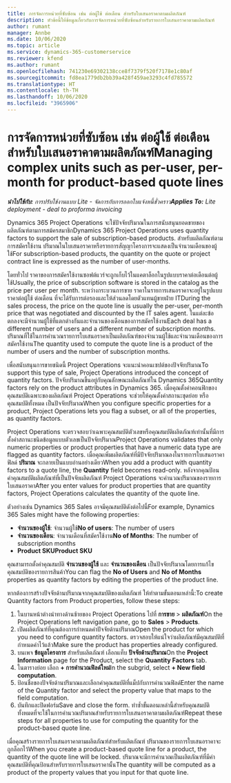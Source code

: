 ```yaml
---
title: การจัดการหน่วยที่ซับซ้อน เช่น ต่อผู้ใช้ ต่อเดือน สำหรับใบเสนอราคาตามผลิตภัณฑ์
description: หัวข้อนี้ให้ข้อมูลเกี่ยวกับการจัดการหน่วยที่ซับซ้อนสำหรับรายการใบเสนอราคาตามผลิตภัณฑ์
author: rumant
manager: Annbe
ms.date: 10/06/2020
ms.topic: article
ms.service: dynamics-365-customerservice
ms.reviewer: kfend
ms.author: rumant
ms.openlocfilehash: 741230e69302138cce8f7379f520f7178e1c80af
ms.sourcegitcommit: fd8ea1779db2bb39a428f459ae3293c4fd785572
ms.translationtype: HT
ms.contentlocale: th-TH
ms.lasthandoff: 10/06/2020
ms.locfileid: "3965906"
---
```

# <a name="managing-complex-units-such-as-per-user-per-month-for-product-based-quote-lines"></a><span data-ttu-id="e1cdd-103">การจัดการหน่วยที่ซับซ้อน เช่น ต่อผู้ใช้ ต่อเดือน สำหรับใบเสนอราคาตามผลิตภัณฑ์</span><span class="sxs-lookup"><span data-stu-id="e1cdd-103">Managing complex units such as per-user, per-month for product-based quote lines</span></span>

<span data-ttu-id="e1cdd-104">_**นำไปใช้กับ:** การปรับใช้งานแบบ Lite - จัดการกับการออกใบแจ้งหนี้ชั่วคราว_</span><span class="sxs-lookup"><span data-stu-id="e1cdd-104">_**Applies To:** Lite deployment - deal to proforma invoicing_</span></span>

<span data-ttu-id="e1cdd-105">Dynamics 365 Project Operations จะใช้ปัจจัยปริมาณในการสนับสนุนยอดขายของผลิตภัณฑ์ตามการสม้ครสมาชิก</span><span class="sxs-lookup"><span data-stu-id="e1cdd-105">Dynamics 365 Project Operations uses quantity factors to support the sale of subscription-based products.</span></span> <span data-ttu-id="e1cdd-106">สำหรับผลิตภัณฑ์ตามการสมัครใช้งาน ปริมาณในใบเสนอราคาหรือรายการสัญญาโครงการจะแสดงเป็นจำนวนเดือนของผู้ใช้</span><span class="sxs-lookup"><span data-stu-id="e1cdd-106">For subscription-based products, the quantity on the quote or project contract line is expressed as the number of user-months.</span></span>

<span data-ttu-id="e1cdd-107">โดยทั่วไป ราคาของการสมัครใช้งานซอฟต์แวร์จะถูกเก็บไว้ในแคตาล็อกในรูปแบบราคาต่อเดือนต่อผู้ใช้</span><span class="sxs-lookup"><span data-stu-id="e1cdd-107">Usually, the price of subscription software is stored in the catalog as the price per user per month.</span></span> <span data-ttu-id="e1cdd-108">ระหว่างกระบวนการขาย ราคาในรายการเสนอราคาจะอยู่ในรูปแบบราคาต่อผู้ใช้ ต่อเดือน ที่จะได้รับการต่อรองและให้ส่วนลดโดยตัวแทนผู้ขายฝ่าย IT</span><span class="sxs-lookup"><span data-stu-id="e1cdd-108">During the sales process, the price on the quote line is usually the per-user, per-month price that was negotiated and discounted by the IT sales agent.</span></span> <span data-ttu-id="e1cdd-109">ในแต่ละข้อตกลงจะมีจำนวนผู้ใช้ที่แตกต่างกันและจำนวนของเดือนของการสมัครใช้งาน</span><span class="sxs-lookup"><span data-stu-id="e1cdd-109">Each deal has a different number of users and a different number of subscription months.</span></span> <span data-ttu-id="e1cdd-110">ปริมาณที่ใช้ในการคำนวณรายการใบเสนอราคาเป็นผลิตภัณฑ์ของจำนวนผู้ใช้และจำนวนเดือนของการสมัครใช้งาน</span><span class="sxs-lookup"><span data-stu-id="e1cdd-110">The quantity used to compute the quote line is a product of the number of users and the number of subscription months.</span></span>

<span data-ttu-id="e1cdd-111">เพื่อสนับสนุนการขายชนิดนี้ Project Operations จะแนะนำคอนเซปต์ของปัจจัยปริมาณ</span><span class="sxs-lookup"><span data-stu-id="e1cdd-111">To support this type of sale, Project Operations introduced the concept of quantity factors.</span></span> <span data-ttu-id="e1cdd-112">ปัจจับปริมาณขึ้นอยู่กับคุณลักษณะผลิตภัณฑ์ใน Dynamics 365</span><span class="sxs-lookup"><span data-stu-id="e1cdd-112">Quantity factors rely on the product attributes in Dynamics 365.</span></span> <span data-ttu-id="e1cdd-113">เมื่อคุณตั้งค่าคอนฟิกของคุณสมบัติเฉพาะของผลิตภัณฑ์ Project Operations จะช่วยให้คุณตั้งค่าสถานะชุดย่อย หรือคุณสมบัติทั้งหมด เป็นปัจจัยปริมาณ</span><span class="sxs-lookup"><span data-stu-id="e1cdd-113">When you configure specific properties for a product, Project Operations lets you flag a subset, or all of the properties, as quantity factors.</span></span>

<span data-ttu-id="e1cdd-114">Project Operations จะตรวจสอบว่าเฉพาะคุณสมบัติตัวเลขหรือคุณสมบัติผลิตภัณฑ์เท่านั้นที่มีการตั้งค่าสถานะชนิดข้อมูลแบบตัวเลขเป็นปัจจัยปริมาณ</span><span class="sxs-lookup"><span data-stu-id="e1cdd-114">Project Operations validates that only numeric properties or product properties that have a numeric data type are flagged as quantity factors.</span></span> <span data-ttu-id="e1cdd-115">เมื่อคุณเพิ่มผลิตภัณฑ์ที่มีปัจจัยปริมาณลงในรายการใบเสนอราคา ฟิลด์ **ปริมาณ** จะกลายเป็นแบบอ่านอย่างเดียว</span><span class="sxs-lookup"><span data-stu-id="e1cdd-115">When you add a product with quantity factors to a quote line, the **Quantity** field becomes read-only.</span></span> <span data-ttu-id="e1cdd-116">หลังจากคุณป้อนค่าคุณสมบัติผลิตภัณฑ์ที่เป็นปัจจัยผลิตภัณฑ์ Project Operations จะคำนวณปริมาณของรายการใบเสนอราคา</span><span class="sxs-lookup"><span data-stu-id="e1cdd-116">After you enter values for product properties that are quantity factors, Project Operations calculates the quantity of the quote line.</span></span>

<span data-ttu-id="e1cdd-117">ตัวอย่างเช่น Dynamics 365 Sales อาจมีคุณสมบัติดังต่อไปนี้</span><span class="sxs-lookup"><span data-stu-id="e1cdd-117">For example, Dynamics 365 Sales might have the following properties:</span></span>

- <span data-ttu-id="e1cdd-118">**จำนวนของผู้ใช้**: จำนวนผู้ใช้</span><span class="sxs-lookup"><span data-stu-id="e1cdd-118">**No of users**: The number of users</span></span>
- <span data-ttu-id="e1cdd-119">**จำนวนของเดือน**: จำนวนเดือนที่สมัครใช้งาน</span><span class="sxs-lookup"><span data-stu-id="e1cdd-119">**No of Months**: The number of subscription months</span></span>
- <span data-ttu-id="e1cdd-120">**Product SKU**</span><span class="sxs-lookup"><span data-stu-id="e1cdd-120">**Product SKU**</span></span>

<span data-ttu-id="e1cdd-121">คุณสามารถตั้งค่าคุณสมบัติ **จำนวนของผู้ใช้** และ **จำนวนของเดือน** เป็นปัจจัยปริมาณโดยการแก้ไขคุณสมบัติของรายการสินค้า</span><span class="sxs-lookup"><span data-stu-id="e1cdd-121">You can flag the **No of Users** and **No of Months** properties as quantity factors by editing the properties of the product line.</span></span>

<span data-ttu-id="e1cdd-122">หากต้องการสร้างปัจจัยด้านปริมาณจากคุณสมบัติของผลิตภัณฑ์ ให้ทำตามขั้นตอนเหล่านี้:</span><span class="sxs-lookup"><span data-stu-id="e1cdd-122">To create Quantity factors from Product properties, follow these steps:</span></span>

1. <span data-ttu-id="e1cdd-123">ในบานหน้าต่างนำทางด้านซ้ายของ Project Operations ไปที่ **การขาย** > **ผลิตภัณฑ์**</span><span class="sxs-lookup"><span data-stu-id="e1cdd-123">On the Project Operations left navigation pane, go to **Sales** > **Products**.</span></span>
2. <span data-ttu-id="e1cdd-124">เปิดผลิตภัณฑ์ที่คุณต้องการกำหนดค่าปัจจัยด้านปริมาณ</span><span class="sxs-lookup"><span data-stu-id="e1cdd-124">Open the product for which you need to configure quantity factors.</span></span> <span data-ttu-id="e1cdd-125">ตรวจสอบให้แน่ใจว่าผลิตภัณฑ์มีคุณสมบัติที่กำหนดค่าไว้แล้ว</span><span class="sxs-lookup"><span data-stu-id="e1cdd-125">Make sure the product has properties already configured.</span></span>
3. <span data-ttu-id="e1cdd-126">บนเพจ **ข้อมูลโครงการ** สำหรับผลิตภัณฑ์ เลือกแท็บ **ปัจจัยด้านปริมาณ**</span><span class="sxs-lookup"><span data-stu-id="e1cdd-126">On the **Project Information** page for the Product, select the **Quantity Factors** tab.</span></span>
4. <span data-ttu-id="e1cdd-127">ในตารางย่อย เลือก **+ การคำนวณฟิลด์ใหม่**</span><span class="sxs-lookup"><span data-stu-id="e1cdd-127">In the subgrid, select **+ New field computation**.</span></span>
5. <span data-ttu-id="e1cdd-128">ป้อนชื่อของปัจจัยด้านปริมาณและเลือกค่าคุณสมบัติที่แม็ปกับการคำนวณฟิลด์</span><span class="sxs-lookup"><span data-stu-id="e1cdd-128">Enter the name of the Quantity factor and select the property value that maps to the field computation.</span></span>
6. <span data-ttu-id="e1cdd-129">บันทึกและปิดฟอร์ม</span><span class="sxs-lookup"><span data-stu-id="e1cdd-129">Save and close the form.</span></span> <span data-ttu-id="e1cdd-130">ทำซ้ำขั้นตอนเหล่านี้สำหรับคุณสมบัติทั้งหมดที่จะใช้ในการคำนวณปริมาณสำหรับรายการใบเสนอราคาตามผลิตภัณฑ์</span><span class="sxs-lookup"><span data-stu-id="e1cdd-130">Repeat these steps for all properties to use for computing the quantity for the product-based quote line.</span></span>

<span data-ttu-id="e1cdd-131">เมื่อคุณสร้างรายการใบเสนอราคาตามผลิตภัณฑ์สำหรับผลิตภัณฑ์ ปริมาณของรายการใบเสนอราคาจะถูกล็อกไว้</span><span class="sxs-lookup"><span data-stu-id="e1cdd-131">When you create a product-based quote line for a product, the quantity of the quote line will be locked.</span></span> <span data-ttu-id="e1cdd-132">ปริมาณจะมีการคำนวณเป็นผลิตภัณฑ์ที่มีค่าคุณสมบัติที่คุณป้อนสำหรับรายการใบเสนอราคานั้น</span><span class="sxs-lookup"><span data-stu-id="e1cdd-132">The quantity will be computed as a product of the property values that you input for that quote line.</span></span>
